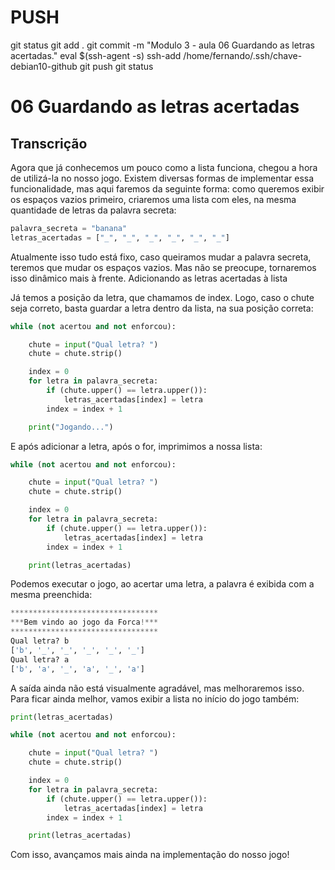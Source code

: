 
# ###################################################################################################################################################################
# ###################################################################################################################################################################
# PUSH

git status
git add .
git commit -m "Modulo 3 - aula 06 Guardando as letras acertadas."
eval $(ssh-agent -s)
ssh-add /home/fernando/.ssh/chave-debian10-github
git push
git status



# ###################################################################################################################################################################
# ###################################################################################################################################################################
# 06 Guardando as letras acertadas

## Transcrição

Agora que já conhecemos um pouco como a lista funciona, chegou a hora de utilizá-la no nosso jogo. Existem diversas formas de implementar essa funcionalidade, mas aqui faremos da seguinte forma: como queremos exibir os espaços vazios primeiro, criaremos uma lista com eles, na mesma quantidade de letras da palavra secreta:

~~~~python
palavra_secreta = "banana"
letras_acertadas = ["_", "_", "_", "_", "_", "_"]
~~~~

Atualmente isso tudo está fixo, caso queiramos mudar a palavra secreta, teremos que mudar os espaços vazios. Mas não se preocupe, tornaremos isso dinâmico mais à frente.
Adicionando as letras acertadas à lista

Já temos a posição da letra, que chamamos de index. Logo, caso o chute seja correto, basta guardar a letra dentro da lista, na sua posição correta:

~~~~python
while (not acertou and not enforcou):

    chute = input("Qual letra? ")
    chute = chute.strip()

    index = 0
    for letra in palavra_secreta:
        if (chute.upper() == letra.upper()):
            letras_acertadas[index] = letra
        index = index + 1

    print("Jogando...")
~~~~


E após adicionar a letra, após o for, imprimimos a nossa lista:

~~~~python
while (not acertou and not enforcou):

    chute = input("Qual letra? ")
    chute = chute.strip()

    index = 0
    for letra in palavra_secreta:
        if (chute.upper() == letra.upper()):
            letras_acertadas[index] = letra
        index = index + 1

    print(letras_acertadas)
~~~~


Podemos executar o jogo, ao acertar uma letra, a palavra é exibida com a mesma preenchida:

~~~~python
*********************************
***Bem vindo ao jogo da Forca!***
*********************************
Qual letra? b
['b', '_', '_', '_', '_', '_']
Qual letra? a
['b', 'a', '_', 'a', '_', 'a']
~~~~

A saída ainda não está visualmente agradável, mas melhoraremos isso. Para ficar ainda melhor, vamos exibir a lista no início do jogo também:

~~~~python
print(letras_acertadas)

while (not acertou and not enforcou):

    chute = input("Qual letra? ")
    chute = chute.strip()

    index = 0
    for letra in palavra_secreta:
        if (chute.upper() == letra.upper()):
            letras_acertadas[index] = letra
        index = index + 1

    print(letras_acertadas)
~~~~

Com isso, avançamos mais ainda na implementação do nosso jogo!